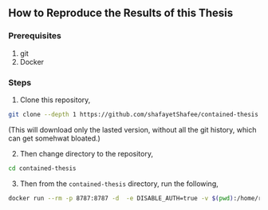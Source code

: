 ## How to Reproduce the Results of this Thesis

### Prerequisites

1. git 
2. Docker

### Steps

1. Clone this repository,

``` bash
git clone --depth 1 https://github.com/shafayetShafee/contained-thesis.git
```

(This will download only the lasted version, without all the git history, which can get somehwat bloated.)

2. Then change directory to the repository,

``` bash
cd contained-thesis
```

3. Then from the `contained-thesis` directory, run the following,

``` bash
docker run --rm -p 8787:8787 -d  -e DISABLE_AUTH=true -v $(pwd):/home/rstudio/thesis -v /home/rstudio/thesis/renv  kshafayet/contained-thesis
```